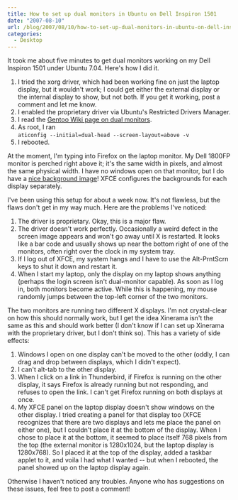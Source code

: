 ```yaml
---
title: How to set up dual monitors in Ubuntu on Dell Inspiron 1501
date: "2007-08-10"
url: /blog/2007/08/10/how-to-set-up-dual-monitors-in-ubuntu-on-dell-inspiron-1501/
categories:
  - Desktop
---
```

It took me about five minutes to get dual monitors working on my Dell Inspiron 1501 under Ubuntu 7.04. Here's how I did it.


1.  I tried the xorg driver, which had been working fine on just the laptop display, but it wouldn't work; I could get either the external display or the internal display to show, but not both. If you get it working, post a comment and let me know.
2.  I enabled the proprietary driver via Ubuntu's Restricted Drivers Manager.
3.  I read the [Gentoo Wiki page on dual monitors](http://gentoo-wiki.com/HOWTO_Dual_Monitors).
4.  As root, I ran  
    `aticonfig --initial=dual-head --screen-layout=above -v`
5.  I rebooted.

At the moment, I'm typing into Firefox on the laptop monitor. My Dell 1800FP monitor is perched right above it; it's the same width in pixels, and almost the same physical width. I have no windows open on that monitor, but I do have a [nice background image](http://www.deviantart.com/deviation/55040068/)! XFCE configures the backgrounds for each display separately.

I've been using this setup for about a week now. It's not flawless, but the flaws don't get in my way much. Here are the problems I've noticed:

1.  The driver is proprietary. Okay, this is a major flaw.
2.  The driver doesn't work perfectly. Occasionally a weird defect in the screen image appears and won't go away until X is restarted. It looks like a bar code and usually shows up near the bottom right of one of the monitors, often right over the clock in my system tray.
3.  If I log out of XFCE, my system hangs and I have to use the Alt-PrntScrn keys to shut it down and restart it.
4.  When I start my laptop, only the display on my laptop shows anything (perhaps the login screen isn't dual-monitor capable). As soon as I log in, both monitors become active. While this is happening, my mouse randomly jumps between the top-left corner of the two monitors.

The two monitors are running two different X displays. I'm not crystal-clear on how this should normally work, but I get the idea Xinerama isn't the same as this and should work better (I don't know if I can set up Xinerama with the proprietary driver, but I don't think so). This has a variety of side effects: 

1.  Windows I open on one display can't be moved to the other (oddly, I can drag and drop between displays, which I didn't expect).
2.  I can't alt-tab to the other display. 
3.  When I click on a link in Thunderbird, if Firefox is running on the other display, it says Firefox is already running but not responding, and refuses to open the link. I can't get Firefox running on both displays at once.
4. My XFCE panel on the laptop display doesn't show windows on the other display. I tried creating a panel for that display too (XFCE recognizes that there are two displays and lets me place the panel on either one), but I couldn't place it at the bottom of the display. When I chose to place it at the bottom, it seemed to place itself 768 pixels from the top (the external monitor is 1280x1024, but the laptop display is 1280x768). So I placed it at the top of the display, added a taskbar applet to it, and voila I had what I wanted -- but when I rebooted, the panel showed up on the laptop display again.

Otherwise I haven't noticed any troubles. Anyone who has suggestions on these issues, feel free to post a comment!
